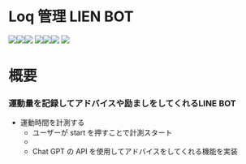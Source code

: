 # Loq 管理 LIEN BOT

<img src="https://img.shields.io/badge/-Github-181717.svg?logo=github&style=flat"><img src="https://img.shields.io/badge/Javascript-276DC3.svg?logo=javascript&style=flat"><img src="https://img.shields.io/badge/.ENV-#ECD53F.svg?logo=dotenv&style=flat">
<img src="https://img.shields.io/badge/MySQL-4479A1.svg?logo=mysql&style=flat"><img src="https://img.shields.io/badge/Node.js-339933.svg?logo=dotnet&style=flat"><img src="https://img.shields.io/badge/ChatBot-0066FF.svg?logo=chatbot&style=flat">
<img src="https://img.shields.io/badge/AWS-232F3E.svg?logo=amazonaws&style=flat">

# 概要

<h3>運動量を記録してアドバイスや励ましをしてくれるLINE BOT</h3>

- 運動時間を計測する
  - ユーザーが start を押すことで計測スタート
  -
  - Chat GPT の API を使用してアドバイスをしてくれる機能を実装
